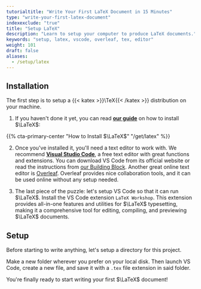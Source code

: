 ```yaml
---
tutorialtitle: "Write Your First LaTeX Document in 15 Minutes"
type: "write-your-first-latex-document"
indexexclude: "true"
title: "Setup LaTeX"
description: "Learn to setup your computer to produce LaTeX documents."
keywords: "setup, latex, vscode, overleaf, tex, editor"
weight: 101
draft: false
aliases:
  - /setup/latex
---
```


## Installation

The first step is to setup a {{< katex >}}\TeX{{< /katex >}} distribution on your machine.

1. If you haven't done it yet, you can read **[our guide](/get/latex)** on how to install $\LaTeX$:

{{% cta-primary-center "How to Install $\LaTeX$" "/get/latex" %}}

2. Once you've installed it, you'll need a text editor to work with. We recommend **[Visual Studio Code](https://code.visualstudio.com/)**, a free text editor with great functions and extensions. You can download VS Code from its official website or read the instructions from [our Building Block](/get/VSCode). Another great online text editor is [Overleaf](https://www.overleaf.com/). Overleaf provides nice collaboration tools, and it can be used online without any setup needed.

3. The last piece of the puzzle: let's setup VS Code so that it can run $\LaTeX$. Install the VS Code extension `LaTeX Workshop`. This extension provides all-in-one features and utilities for $\LaTeX$ typesetting, making it a comprehensive tool for editing, compiling, and previewing $\LaTeX$ documents. 
    
## Setup

Before starting to write anything, let's setup a directory for this project.

Make a new folder wherever you prefer on your local disk. Then launch VS Code, create a new file, and save it with a `.tex` file extension in said folder.

You're finally ready to start writing your first $\LaTeX$ document!
